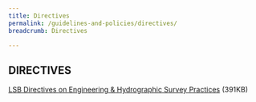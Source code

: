 ```yaml
---
title: Directives
permalink: /guidelines-and-policies/directives/
breadcrumb: Directives

---
```



## DIRECTIVES

[LSB Directives on Engineering & Hydrographic Survey Practices](/files/LSBDirectives-NonCadastralSurvey-V4_29082014.pdf) (391KB)
